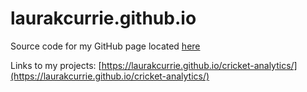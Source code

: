 # laurakcurrie.github.io
Source code for my GitHub page located [here](https://laurakcurrie.github.io/)

Links to my projects: [https://laurakcurrie.github.io/cricket-analytics/](https://laurakcurrie.github.io/cricket-analytics/)

